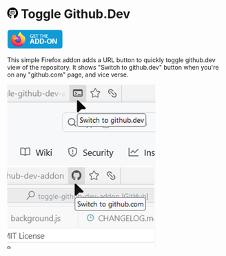 # <img src="./icon.svg" height="25" width="25"> Toggle Github.Dev
<a href="https://addons.mozilla.org/firefox/addon/toggle-github-dev/"><img src="./screenshots/get-the-addon-129x45px.8041c789.png"></a>

This simple Firefox addon adds a URL button to quickly toggle github.dev view of the repository. It shows "Switch to github.dev" button when you're on any "github.com" page, and vice verse. 

<img src="./screenshots/screenshot_1.png"> <img src="./screenshots/screenshot_2.png">
